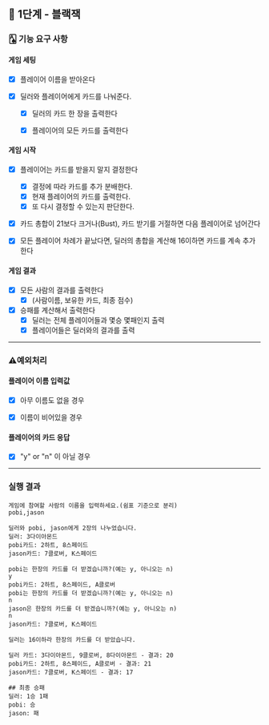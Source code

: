 ## 🚀 1단계 - 블랙잭
### 🂡 기능 요구 사항

#### 게임 세팅

- [x] 플레이어 이름을 받아온다  

- [x] 딜러와 플레이어에게 카드를 나눠준다. 
  - [x] 딜러의 카드 한 장을 출력한다  
  - [x] 플레이어의 모든 카드를 출력한다  




#### 게임 시작

- [x] 플레이어는 카드를 받을지 말지 결정한다  
  - [x] 결정에 따라 카드를 추가 분배한다.
  - [x] 현재 플레이어의 카드를 출력한다.
  - [x] 또 다시 결정할 수 있는지 판단한다.

- [x] 카드 총합이 21보다 크거나(Bust), 카드 받기를 거절하면 다음 플레이어로 넘어간다  

- [x] 모든 플레이어 차례가 끝났다면, 딜러의 총합을 계산해 16이하면 카드를 계속 추가한다  



#### 게임 결과

- [x] 모든 사람의 결과를 출력한다  
  - [x] (사람이름, 보유한 카드, 최종 점수)
- [x] 승패를 계산해서 출력한다 
  - [x] 딜러는 전체 플레이어들과 몇승 몇패인지 출력
  - [x] 플레이어들은 딜러와의 결과를 출력

---

### ⚠️예외처리

#### 플레이어 이름 입력값

- [x] 아무 이름도 없을 경우
- [x] 이름이 비어있을 경우



#### 플레이어의 카드 응답

- [x] "y" or "n" 이 아닐 경우



---

### 실행 결과

```
게임에 참여할 사람의 이름을 입력하세요.(쉼표 기준으로 분리)
pobi,jason

딜러와 pobi, jason에게 2장의 나누었습니다.
딜러: 3다이아몬드
pobi카드: 2하트, 8스페이드
jason카드: 7클로버, K스페이드

pobi는 한장의 카드를 더 받겠습니까?(예는 y, 아니오는 n)
y
pobi카드: 2하트, 8스페이드, A클로버
pobi는 한장의 카드를 더 받겠습니까?(예는 y, 아니오는 n)
n
jason은 한장의 카드를 더 받겠습니까?(예는 y, 아니오는 n)
n
jason카드: 7클로버, K스페이드

딜러는 16이하라 한장의 카드를 더 받았습니다.

딜러 카드: 3다이아몬드, 9클로버, 8다이아몬드 - 결과: 20
pobi카드: 2하트, 8스페이드, A클로버 - 결과: 21
jason카드: 7클로버, K스페이드 - 결과: 17

## 최종 승패
딜러: 1승 1패
pobi: 승
jason: 패
```

